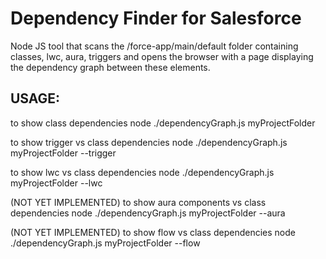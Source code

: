 # Dependency Finder for Salesforce

Node JS tool that scans the /force-app/main/default folder containing classes, lwc, aura, triggers and opens the browser with a page displaying the dependency graph between these elements.

## USAGE:
to show class dependencies
    node ./dependencyGraph.js myProjectFolder 

to show trigger vs class dependencies
    node ./dependencyGraph.js myProjectFolder --trigger

to show lwc vs class dependencies
    node ./dependencyGraph.js myProjectFolder --lwc

(NOT YET IMPLEMENTED) to show aura components vs class dependencies
    node ./dependencyGraph.js myProjectFolder --aura

(NOT YET IMPLEMENTED) to show flow vs class dependencies
    node ./dependencyGraph.js myProjectFolder --flow
